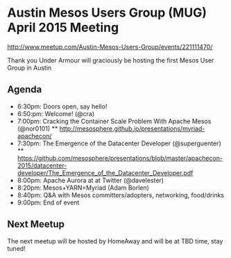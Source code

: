 # Austin Mesos Users Group (MUG) April 2015 Meeting

http://www.meetup.com/Austin-Mesos-Users-Group/events/221111470/

Thank you Under Armour will graciously be hosting the first Mesos User Group in Austin

## Agenda

* 6:30pm: Doors open, say hello!
* 6:50:pm: Welcome! (@cra)
* 7:00pm: Cracking the Container Scale Problem With Apache Mesos (@nor0101)
** http://mesosphere.github.io/presentations/myriad-apachecon/
* 7:30pm: The Emergence of the Datacenter Developer (@superguenter)
** https://github.com/mesosphere/presentations/blob/master/apachecon-2015/datacenter-developer/The_Emergence_of_the_Datacenter_Developer.pdf
* 8:00pm: Apache Aurora at at Twitter (@davelester)
* 8:20pm: Mesos+YARN=Myriad (Adam Borlen)
* 8:40pm: Q&A with Mesos committers/adopters, networking, food/drinks
* 9:00pm: End of event

## Next Meetup

The next meetup will be hosted by HomeAway and will be at TBD time, stay tuned!

